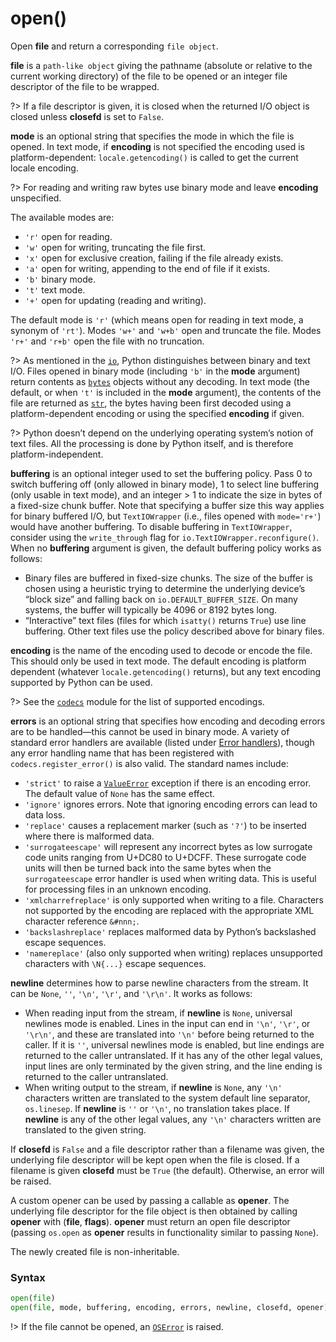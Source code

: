 # open()

Open **file** and return a corresponding `file object`.

**file** is a `path-like object` giving the pathname (absolute or relative to the current working directory) of the file to be opened or an integer file descriptor of the file to be wrapped.

?> If a file descriptor is given, it is closed when the returned I/O object is closed unless **closefd** is set to `False`.

**mode** is an optional string that specifies the mode in which the file is opened. In text mode, if **encoding** is not specified the encoding used is platform-dependent: `locale.getencoding()` is called to get the current locale encoding. 

?> For reading and writing raw bytes use binary mode and leave **encoding** unspecified.

The available modes are:
- `'r'` open for reading.
- `'w'` open for writing, truncating the file first.
- `'x'` open for exclusive creation, failing if the file already exists.
- `'a'` open for writing, appending to the end of file if it exists.
- `'b'` binary mode.
- `'t'` text mode.
- `'+'` open for updating (reading and writing).

The default mode is `'r'` (which means open for reading in text mode, a synonym of `'rt'`). Modes `'w+'` and `'w+b'` open and truncate the file. Modes `'r+'` and `'r+b'` open the file with no truncation.

?> As mentioned in the [`io`](/modules/io.md), Python distinguishes between binary and text I/O. Files opened in binary mode (including `'b'` in the **mode** argument) return contents as [`bytes`](/built-in-types/bytes/) objects without any decoding. In text mode (the default, or when `'t'` is included in the **mode** argument), the contents of the file are returned as [`str`](/built-in-types/str/), the bytes having been first decoded using a platform-dependent encoding or using the specified **encoding** if given.

?> Python doesn’t depend on the underlying operating system’s notion of text files. All the processing is done by Python itself, and is therefore platform-independent.

**buffering** is an optional integer used to set the buffering policy. Pass 0 to switch buffering off (only allowed in binary mode), 1 to select line buffering (only usable in text mode), and an integer > 1 to indicate the size in bytes of a fixed-size chunk buffer. Note that specifying a buffer size this way applies for binary buffered I/O, but `TextIOWrapper` (i.e., files opened with `mode='r+'`) would have another buffering. To disable buffering in `TextIOWrapper`, consider using the `write_through` flag for `io.TextIOWrapper.reconfigure()`. When no **buffering** argument is given, the default buffering policy works as follows:
- Binary files are buffered in fixed-size chunks. The size of the buffer is chosen using a heuristic trying to determine the underlying device’s “block size” and falling back on `io.DEFAULT_BUFFER_SIZE`. On many systems, the buffer will typically be 4096 or 8192 bytes long.
- “Interactive” text files (files for which `isatty()` returns `True`) use line buffering. Other text files use the policy described above for binary files.

**encoding** is the name of the encoding used to decode or encode the file. This should only be used in text mode. The default encoding is platform dependent (whatever `locale.getencoding()` returns), but any text encoding supported by Python can be used.

?> See the [`codecs`](/modules/codecs.md) module for the list of supported encodings.

**errors** is an optional string that specifies how encoding and decoding errors are to be handled—this cannot be used in binary mode. A variety of standard error handlers are available (listed under [Error handlers](/modules/codecs.md)), though any error handling name that has been registered with `codecs.register_error()` is also valid. The standard names include:
- `'strict'` to raise a [`ValueError`](/exceptions/ValueError.md) exception if there is an encoding error. The default value of `None` has the same effect.
- `'ignore'` ignores errors. Note that ignoring encoding errors can lead to data loss.
- `'replace'` causes a replacement marker (such as `'?'`) to be inserted where there is malformed data.
- `'surrogateescape'` will represent any incorrect bytes as low surrogate code units ranging from U+DC80 to U+DCFF. These surrogate code units will then be turned back into the same bytes when the `surrogateescape` error handler is used when writing data. This is useful for processing files in an unknown encoding.
- `'xmlcharrefreplace'` is only supported when writing to a file. Characters not supported by the encoding are replaced with the appropriate XML character reference `&#nnn;`.
- `'backslashreplace'` replaces malformed data by Python’s backslashed escape sequences.
- `'namereplace'` (also only supported when writing) replaces unsupported characters with `\N{...}` escape sequences.

**newline** determines how to parse newline characters from the stream. It can be `None`, `''`, `'\n'`, `'\r'`, and `'\r\n'`. It works as follows:
- When reading input from the stream, if **newline** is `None`, universal newlines mode is enabled. Lines in the input can end in `'\n'`, `'\r'`, or `'\r\n'`, and these are translated into `'\n'` before being returned to the caller. If it is `''`, universal newlines mode is enabled, but line endings are returned to the caller untranslated. If it has any of the other legal values, input lines are only terminated by the given string, and the line ending is returned to the caller untranslated.
- When writing output to the stream, if **newline** is `None`, any `'\n'` characters written are translated to the system default line separator, `os.linesep`. If **newline** is `''` or `'\n'`, no translation takes place. If **newline** is any of the other legal values, any `'\n'` characters written are translated to the given string.

If **closefd** is `False` and a file descriptor rather than a filename was given, the underlying file descriptor will be kept open when the file is closed. If a filename is given **closefd** must be `True` (the default). Otherwise, an error will be raised.

A custom opener can be used by passing a callable as **opener**. The underlying file descriptor for the file object is then obtained by calling **opener** with (**file**, **flags**). **opener** must return an open file descriptor (passing `os.open` as **opener** results in functionality similar to passing `None`).

The newly created file is non-inheritable.

### Syntax

```python
open(file)
open(file, mode, buffering, encoding, errors, newline, closefd, opener)
```

!> If the file cannot be opened, an [`OSError`](/exceptions/OSError.md) is raised.
